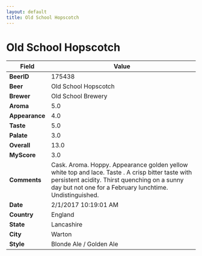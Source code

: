 ```yaml
---
layout: default
title: Old School Hopscotch
---
```


# Old School Hopscotch

| Field         | Value     |
|---------------|-----------|
| **BeerID** | 175438 |
| **Beer** | Old School Hopscotch |
| **Brewer** | Old School Brewery |
| **Aroma** | 5.0 |
| **Appearance** | 4.0 |
| **Taste** | 5.0 |
| **Palate** | 3.0 |
| **Overall** | 13.0 |
| **MyScore** | 3.0 |
| **Comments** | Cask. Aroma. Hoppy. Appearance golden yellow white top and lace. Taste . A crisp bitter taste with persistent acidity. Thirst quenching on a sunny day but not one for a February lunchtime. Undistinguished. |
| **Date** | 2/1/2017 10:19:01 AM |
| **Country** | England |
| **State** | Lancashire |
| **City** | Warton |
| **Style** | Blonde Ale / Golden Ale |
